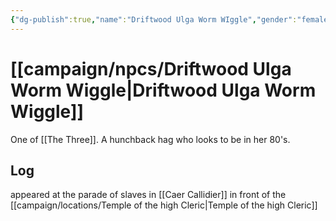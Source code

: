 ```yaml
---
{"dg-publish":true,"name":"Driftwood Ulga Worm WIggle","gender":"female","race":["hag"],"class":null,"level":null,"alignment":null,"background":null,"role":null,"status":null,"current_location":null,"affiliation":null,"faction":["[[campaign/factions/The Three\|The Three]]","[[Ironclad Enclave]]"],"first_appearance":"[[campaign/locations/Caer Callidier\|Caer Callidier]]","description":null,"tags":["character","npc"],"permalink":"/campaign/npcs/driftwood-ulga-worm-wiggle/","dgPassFrontmatter":true,"noteIcon":"","created":"2025-10-26T08:29:00.558-07:00","updated":"2025-10-27T13:37:02.162-07:00"}
---
```


# [[campaign/npcs/Driftwood Ulga Worm Wiggle\|Driftwood Ulga Worm Wiggle]]
One of [[The Three]]. A hunchback hag who looks to be in her 80's.
## Log
appeared at the parade of slaves in [[Caer Callidier]] in front of the [[campaign/locations/Temple of the high Cleric\|Temple of the high Cleric]]
